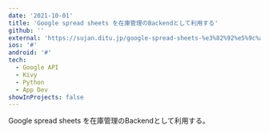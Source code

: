 ```yaml
---
date: '2021-10-01'
title: 'Google spread sheets を在庫管理のBackendとして利用する'
github: ''
external: 'https://sujan.ditu.jp/google-spread-sheets-%e3%82%92%e5%9c%a8%e5%ba%ab%e7%ae%a1%e7%90%86%e3%81%aebackend%e3%81%a8%e3%81%97%e3%81%a6%e3%80%80%e5%88%a9%e7%94%a8%e3%81%99%e3%82%8b/'
ios: '#'
android: '#'
tech:
  - Google API
  - Kivy
  - Python
  - App Dev
showInProjects: false
---
```


Google spread sheets を在庫管理のBackendとして利用する。